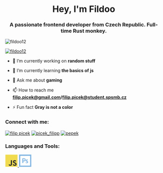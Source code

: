 <h1 align="center">Hey, I'm Fildoo</h1>
<h3 align="center">A passionate frontend developer from Czech Republic. Full-time Rust monkey.</h3>

<p align="left"> <img src="https://komarev.com/ghpvc/?username=fildoo12&label=Profile%20views&color=0e75b6&style=flat" alt="fildoo12" /> </p>

<p align="left"> <a href="https://github.com/ryo-ma/github-profile-trophy"><img src="https://github-profile-trophy.vercel.app/?username=fildoo12" alt="fildoo12" /></a> </p>

- 🔭 I’m currently working on **random stuff**

- 🌱 I’m currently learning **the basics of js**

- 💬 Ask me about **gaming**

- 📫 How to reach me **filip.picek@gmail.com/filip.picek@student.spsmb.cz**

- ⚡ Fun fact **Gray is not a color**

<h3 align="left">Connect with me:</h3>
<p align="left">
<a href="https://fb.com/filip picek" target="blank"><img align="center" src="https://raw.githubusercontent.com/rahuldkjain/github-profile-readme-generator/master/src/images/icons/Social/facebook.svg" alt="filip picek" height="30" width="40" /></a>
<a href="https://instagram.com/picek_filipp" target="blank"><img align="center" src="https://raw.githubusercontent.com/rahuldkjain/github-profile-readme-generator/master/src/images/icons/Social/instagram.svg" alt="picek_filipp" height="30" width="40" /></a>
<a href="https://www.youtube.com/c/pepek" target="blank"><img align="center" src="https://raw.githubusercontent.com/rahuldkjain/github-profile-readme-generator/master/src/images/icons/Social/youtube.svg" alt="pepek" height="30" width="40" /></a>
</p>

<h3 align="left">Languages and Tools:</h3>
<p align="left"> <a href="https://developer.mozilla.org/en-US/docs/Web/JavaScript" target="_blank" rel="noreferrer"> <img src="https://raw.githubusercontent.com/devicons/devicon/master/icons/javascript/javascript-original.svg" alt="javascript" width="40" height="40"/> </a> <a href="https://www.photoshop.com/en" target="_blank" rel="noreferrer"> <img src="https://raw.githubusercontent.com/devicons/devicon/master/icons/photoshop/photoshop-line.svg" alt="photoshop" width="40" height="40"/> </a> </p>

